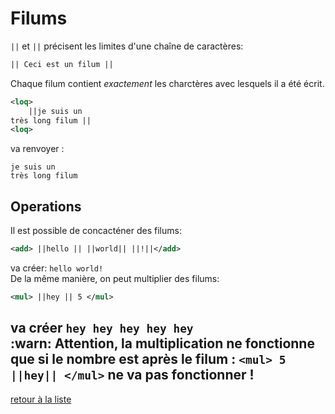 # Filums
`||` et `||` précisent les limites d'une chaîne de caractères:  
```xml
|| Ceci est un filum ||
```
Chaque filum contient *exactement* les charctères avec lesquels il a été écrit.
```xml
<loq>
	||je suis un
très long filum ||
<loq>
```
va renvoyer :
```
je suis un
très long filum
```

## Operations
Il est possible de concacténer des filums:
```xml
<add> ||hello || ||world|| ||!||</add>
```
va créer: `hello world!`  
De la même manière, on peut multiplier des filums:
```xml
<mul> ||hey || 5 </mul>
```
va créer `hey hey hey hey hey `  
:warn: Attention, la multiplication ne fonctionne que si le nombre est après
le filum : `<mul> 5 ||hey|| </mul>` ne va pas fonctionner !
---
[retour à la liste](./README.md)
